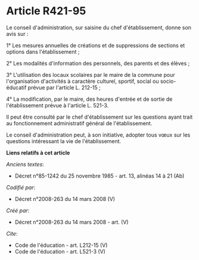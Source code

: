 # Article R421-95

Le conseil d'administration, sur saisine du chef d'établissement, donne son avis sur : 

1° Les mesures annuelles de créations et de suppressions de sections et options dans l'établissement ; 

2° Les modalités d'information des personnels, des parents et des élèves ; 

3° L'utilisation des locaux scolaires par le maire de la commune pour l'organisation d'activités à caractère culturel,
sportif, social ou socio-éducatif prévue par l'article L. 212-15 ; 

4° La modification, par le maire, des heures d'entrée et de sortie de l'établissement prévue à l'article L. 521-3. 

Il peut être consulté par le chef d'établissement sur les questions ayant trait au fonctionnement administratif général de
l'établissement. 

Le conseil d'administration peut, à son initiative, adopter tous vœux sur les questions intéressant la vie de
l'établissement.

**Liens relatifs à cet article**

_Anciens textes_:

  - Décret n°85-1242 du 25 novembre 1985 - art. 13, alinéas 14 à 21 (Ab)

_Codifié par_:

  - Décret n°2008-263 du 14 mars 2008 (V)

_Créé par_:

  - Décret n°2008-263 du 14 mars 2008 - art. (V)

_Cite_:

  - Code de l'éducation - art. L212-15 (V)
  - Code de l'éducation - art. L521-3 (V)
